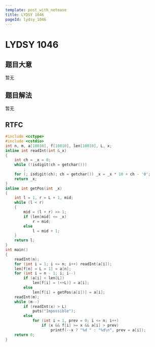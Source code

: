 ```yaml
---
template: post_with_netease
title: LYDSY 1046
pageId: lydsy_1046
---
```


# LYDSY 1046
<span id="poem"></span><script>$(function(){$.ajax('/api/poem?rnd='+Date.now()+Math.random()).done(function(data){$('#poem').text(data);});});</script>
## 题目大意
暂无

## 题目解法
暂无

## RTFC

```cpp
#include <cctype>
#include <cstdio>
int n, m, a[10010], f[10010], len[10010], L, x;
inline int readInt(int &_x)
{
    int ch = _x = 0;
    while (!isdigit(ch = getchar()))
        ;
    for (; isdigit(ch); ch = getchar()) _x = _x * 10 + ch - '0';
    return _x;
}
inline int getPos(int _x)
{
    int l = 1, r = L + 1, mid;
    while (l < r)
    {
        mid = (l + r) >> 1;
        if (len[mid] <= _x)
            r = mid;
        else
            l = mid + 1;
    }
    return l;
}
int main()
{
    readInt(n);
    for (int i = 1; i <= n; i++) readInt(a[i]);
    len[f[n] = L = 1] = a[n];
    for (int i = n - 1; i; i--)
        if (a[i] < len[L])
            len[f[i] = (++L)] = a[i];
        else
            len[f[i] = getPos(a[i])] = a[i];
    readInt(m);
    while (m--)
        if (readInt(x) > L)
            puts("Impossible");
        else
            for (int i = 1, prev = 0; i <= n; i++)
                if (x && f[i] >= x && a[i] > prev)
                    printf(--x ? "%d " : "%d\n", prev = a[i]);
    return 0;
}
```
<div id="__comment"></div>
